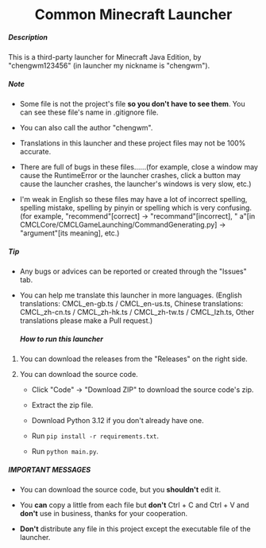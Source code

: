 <h1 align="center">Common Minecraft Launcher</h1>
<h5>Description</h5>

This is a third-party launcher for Minecraft Java Edition, by "chengwm123456" (in launcher my nickname is "chengwm").

<h5>Note</h5>

- Some file is not the project's file **so you don't have to see them**. You can see these file's name in .gitignore
  file.

- You can also call the author "chengwm".

- Translations in this launcher and these project files may not be 100% accurate.

- There are full of bugs in these files......(for example, close a window may cause the RuntimeError or the launcher
  crashes, click a button may cause the launcher crashes, the launcher's windows is very slow, etc.)

- I'm weak in English so these files may have a lot of incorrect spelling, spelling mistake, spelling by pinyin or
  spelling which is very confusing. (for example, "recommend"[correct] -> "recommand"[incorrect], "
  a"[in CMCLCore/CMCLGameLaunching/CommandGenerating.py] -> "argument"[its meaning], etc.)

<h5>Tip</h5>

- Any bugs or advices can be reported or created through the "Issues" tab.

- You can help me translate this launcher in more languages. (English translations: CMCL_en-gb.ts / CMCL_en-us.ts,
  Chinese translations: CMCL_zh-cn.ts / CMCL_zh-hk.ts / CMCL_zh-tw.ts / CMCL_lzh.ts, Other translations please make a
  Pull request.)
  <h5>How to run this launcher</h5>

1. You can download the releases from the "Releases" on the right side.

2. You can download the source code.
    - Click "Code" -> "Download ZIP" to download the source code's zip.

    - Extract the zip file.

    - Download Python 3.12 if you don't already have one.

    - Run `pip install -r requirements.txt`.

    - Run `python main.py`.

<h5>IMPORTANT MESSAGES</h5>

- You can download the source code, but you **shouldn't** edit it.

- You **can** copy a little from each file but **don't** Ctrl + C and Ctrl + V and **don't** use in business, thanks for
  your cooperation.

- **Don't** distribute any file in this project except the executable file of the launcher.
